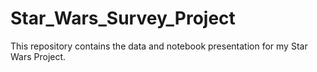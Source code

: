 # Star_Wars_Survey_Project
This repository contains the data and notebook presentation for my Star Wars Project.
